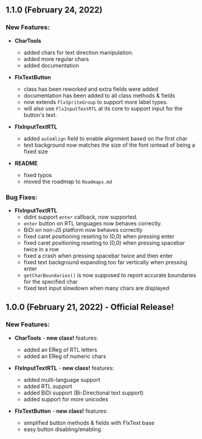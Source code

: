 1.1.0 (February 24, 2022)
--- 
### New Features:

- **CharTools** 
    - added chars for text direction manipulation.
    - added more regular chars
    - added documentation

- **FlxTextButton** 
    - class has been reworked and extra fields were added
    - documentation has been added to all class methods & fields
    - now extends `FlxSpriteGroup` to support more label types.
    - will also use `FlxInputTextRTL` at its core to support input for the button's text.

- **FlxInputTextRTL**
    - added `autoAlign` field to enable alignment based on the first char
    - text background now matches the size of the font isntead of being a fixed size

- **README**
    - fixed typos
    - moved the roadmap to `Roadmaps.md`
    

### Bug Fixes:

- **FlxInputTextRTL**
    - didnt support `enter` callback, now supported.
    - `enter` button on RTL languages now behaves correctly.
    - BiDi on non-JS platform now behaves correctly
    - fixed caret positioning reseting to (0,0) when pressing enter
    - fixed caret positioning reseting to (0,0) when pressing spacebar twice in a row
    - fixed a crash when pressing spacebar twice and then enter
    - fixed text background expanding too far vertically when pressing enter
    - `getCharBoundaries()` is now supposed to report accurate boundaries for the specified char
    - fixed text input slowdown when many chars are displayed


1.0.0 (February 21, 2022) - **Official Release!**
---
### New Features:

- **CharTools** - **new class!** features:
    - added an EReg of RTL letters
    - added an EReg of numeric chars

- **FlxInputTextRTL** - **new class!** features:
    - added multi-language support
    - added RTL support
    - added BiDi support (Bi-Directional text support)
    - added support for more unicodes

- **FlxTextButton** - **new class!** features:
    - simplified button methods & fields with FlxText base
    - easy button disabling/enabling


